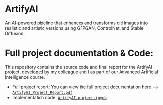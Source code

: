 # ArtifyAI
An AI-powered pipeline that enhances and transforms old images into realistic and artistic versions using GFPGAN, ControlNet, and Stable Diffusion.

# Full project documentation & Code:

This repository contains the source code and final report for the ArtifyAI project, developed by my colleague and I as part of our Advanced Artificial Intelligence course.

- Full project report: You can view the full project documentation here --> [`ArtifyAI_Project_Report.pdf`](./ArtifyAI_Project_Report.pdf)
- Implementation code: [`ArtifyAI_project.ipynb`](./ArtifyAI_project.ipynb)
